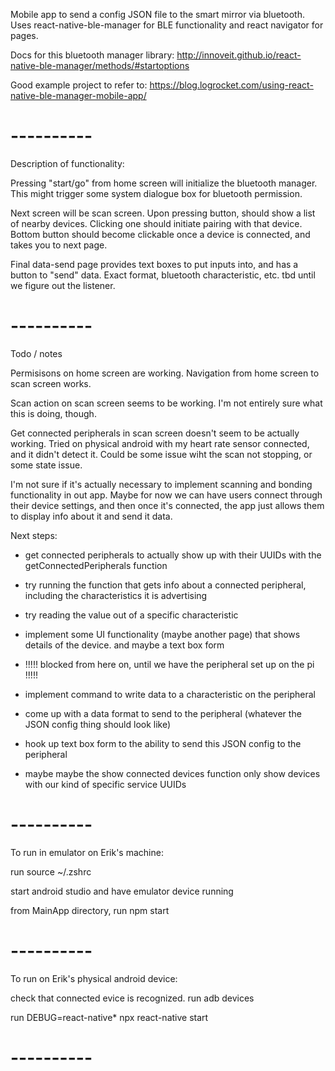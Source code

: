 Mobile app to send a config JSON file to the smart mirror via bluetooth.
Uses react-native-ble-manager for BLE functionality and react navigator for pages.

Docs for this bluetooth manager library:
http://innoveit.github.io/react-native-ble-manager/methods/#startoptions

Good example project to refer to:
https://blog.logrocket.com/using-react-native-ble-manager-mobile-app/

# ----------

Description of functionality:

Pressing "start/go" from home screen will initialize the bluetooth manager. This might trigger some system dialogue box for bluetooth permission.

Next screen will be scan screen. Upon pressing button, should show a list of nearby devices. Clicking one should initiate pairing with that device. Bottom button should become clickable once a device is connected, and takes you to next page.

Final data-send page provides text boxes to put inputs into, and has a button to "send" data. Exact format, bluetooth characteristic, etc. tbd until we figure out the listener.

# ----------

Todo / notes

Permisisons on home screen are working. Navigation from home screen to scan screen works.

Scan action on scan screen seems to be working. I'm not entirely sure what this is doing, though.

Get connected peripherals in scan screen doesn't seem to be actually working. Tried on physical android with my heart rate sensor connected, and it didn't detect it. Could be some issue wiht the scan not stopping, or some state issue.

I'm not sure if it's actually necessary to implement scanning and bonding functionality in out app. Maybe for now we can have users connect through their device settings, and then once it's connected, the app just allows them to display info about it and send it data.

Next steps:
- get connected peripherals to actually show up with their UUIDs with the getConnectedPeripherals function
- try running the function that gets info about a connected peripheral, including the characteristics it is advertising
- try reading the value out of a specific characteristic
- implement some UI functionality (maybe another page) that shows details of the device. and maybe a text box form

- !!!!! blocked from here on, until we have the peripheral set up on the pi !!!!!

- implement command to write data to a characteristic on the peripheral
- come up with a data format to send to the peripheral (whatever the JSON config thing should look like)
- hook up text box form to the ability to send this JSON config to the peripheral
- maybe maybe the show connected devices function only show devices with our kind of specific service UUIDs

# ----------

To run in emulator on Erik's machine:

run
   source ~/.zshrc

start android studio and have emulator device running

from MainApp directory, run
   npm start

# ----------

To run on Erik's physical android device:

check that connected evice is recognized. run
   adb devices

run
   DEBUG=react-native* npx react-native start

# ----------
